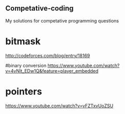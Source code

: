 ## Competative-coding
My solutions for competative programming questions

# bitmask
http://codeforces.com/blog/entry/18169

#binary conversion
https://www.youtube.com/watch?v=4vNlt_EDw1Q&feature=player_embedded

# pointers
https://www.youtube.com/watch?v=vFZTxvUoZSU
